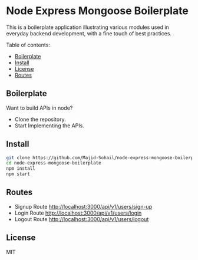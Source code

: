 # Node Express Mongoose Boilerplate

This is a boilerplate application illustrating various modules used in everyday backend development, with a fine touch of best practices.

Table of contents:

- [Boilerplate](#boilerplate)
- [Install](#install)
- [License](#license)
- [Routes](#routes)

## Boilerplate

Want to build APIs in node?

* Clone the repository.
* Start Implementing the APIs.

## Install

```sh
git clone https://github.com/Majid-Sohail/node-express-mongoose-boilerplate.git
cd node-express-mongoose-boilerplate
npm install
npm start
```

## Routes
* Signup Route [http://localhost:3000/api/v1/users/sign-up](http://localhost:3000/api/v1/users/sign-up)
* Login Route [http://localhost:3000/api/v1/users/login](http://localhost:3000/api/v1/users/login)
* Logout Route [http://localhost:3000/api/v1/users/logout](http://localhost:3000/api/v1/users/logout)

## License

MIT
